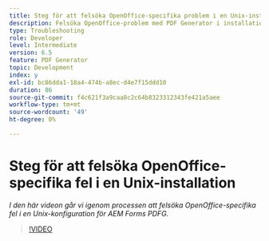 ```yaml
---
title: Steg för att felsöka OpenOffice-specifika problem i en Unix-installation
description: Felsöka OpenOffice-problem med PDF Generator i installationsprogrammet för UNIX.
type: Troubleshooting
role: Developer
level: Intermediate
version: 6.5
feature: PDF Generator
topic: Development
index: y
exl-id: bc86dda1-18a4-474b-a8ec-d4e7f15ddd10
duration: 86
source-git-commit: f4c621f3a9caa8c2c64b8323312343fe421a5aee
workflow-type: tm+mt
source-wordcount: '49'
ht-degree: 0%

---
```


# Steg för att felsöka OpenOffice-specifika fel i en Unix-installation

*I den här videon går vi igenom processen att felsöka OpenOffice-specifika fel i en Unix-konfiguration för AEM Forms PDFG.*

>[!VIDEO](https://video.tv.adobe.com/v/335551?quality=12&learn=on)

